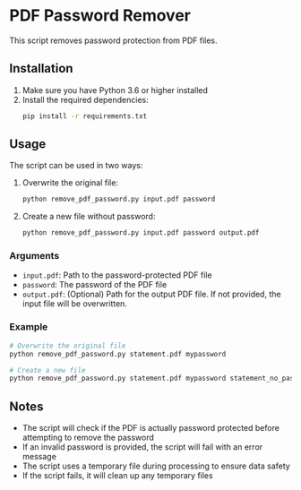 # PDF Password Remover

This script removes password protection from PDF files.

## Installation

1. Make sure you have Python 3.6 or higher installed
2. Install the required dependencies:
   ```bash
   pip install -r requirements.txt
   ```

## Usage

The script can be used in two ways:

1. Overwrite the original file:
   ```bash
   python remove_pdf_password.py input.pdf password
   ```

2. Create a new file without password:
   ```bash
   python remove_pdf_password.py input.pdf password output.pdf
   ```

### Arguments

- `input.pdf`: Path to the password-protected PDF file
- `password`: The password of the PDF file
- `output.pdf`: (Optional) Path for the output PDF file. If not provided, the input file will be overwritten.

### Example

```bash
# Overwrite the original file
python remove_pdf_password.py statement.pdf mypassword

# Create a new file
python remove_pdf_password.py statement.pdf mypassword statement_no_password.pdf
```

## Notes

- The script will check if the PDF is actually password protected before attempting to remove the password
- If an invalid password is provided, the script will fail with an error message
- The script uses a temporary file during processing to ensure data safety
- If the script fails, it will clean up any temporary files 